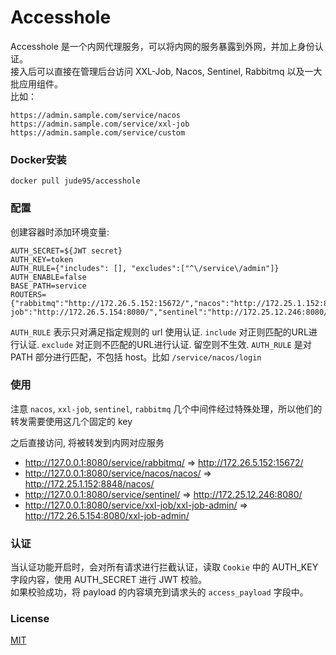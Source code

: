 # Accesshole
Accesshole 是一个内网代理服务，可以将内网的服务暴露到外网，并加上身份认证。  
接入后可以直接在管理后台访问 XXL-Job, Nacos, Sentinel, Rabbitmq 以及一大批应用组件。  
比如：
```
https://admin.sample.com/service/nacos
https://admin.sample.com/service/xxl-job
https://admin.sample.com/service/custom
```

### Docker安装
```
docker pull jude95/accesshole
```

### 配置

创建容器时添加环境变量:
```
AUTH_SECRET=${JWT secret}
AUTH_KEY=token
AUTH_RULE={"includes": [], "excludes":["^\/service\/admin"]}
AUTH_ENABLE=false
BASE_PATH=service
ROUTERS={"rabbitmq":"http://172.26.5.152:15672/","nacos":"http://172.25.1.152:8848/","xxl-job":"http://172.26.5.154:8080/","sentinel":"http://172.25.12.246:8080/"}
```
`AUTH_RULE` 表示只对满足指定规则的 url 使用认证. `include` 对正则匹配的URL进行认证. `exclude` 对正则不匹配的URL进行认证. 留空则不生效.
`AUTH_RULE` 是对 PATH 部分进行匹配，不包括 host。比如 `/service/nacos/login`


### 使用
注意 `nacos`, `xxl-job`, `sentinel`, `rabbitmq` 几个中间件经过特殊处理，所以他们的转发需要使用这几个固定的 key

之后直接访问, 将被转发到内网对应服务
+ http://127.0.0.1:8080/service/rabbitmq/  =>  http://172.26.5.152:15672/
+ http://127.0.0.1:8080/service/nacos/nacos/  =>  http://172.25.1.152:8848/nacos/
+ http://127.0.0.1:8080/service/sentinel/  =>  http://172.25.12.246:8080/
+ http://127.0.0.1:8080/service/xxl-job/xxl-job-admin/  =>  http://172.26.5.154:8080/xxl-job-admin/

### 认证
当认证功能开启时，会对所有请求进行拦截认证，读取 `Cookie` 中的 AUTH_KEY 字段内容，使用 AUTH_SECRET 进行 JWT 校验。  
如果校验成功，将 payload 的内容填充到请求头的 `access_payload` 字段中。

### License
[MIT](https://github.com/JinuoTec/Accesshole/blob/master/LICENSE.md)
